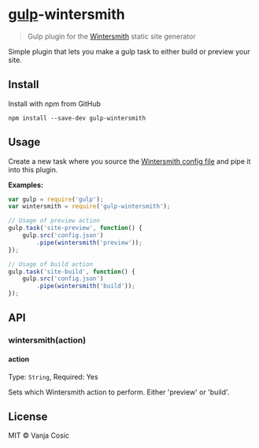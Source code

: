 # [gulp](https://github.com/wearefractal/gulp)-wintersmith

> Gulp plugin for the [Wintersmith](https://github.com/jnordberg/wintersmith) static site generator

Simple plugin that lets you make a gulp task to either build or preview your site.

## Install

Install with npm from GitHub

```
npm install --save-dev gulp-wintersmith
```

## Usage

Create a new task where you source the [Wintersmith config file](https://github.com/jnordberg/wintersmith#configuration) and pipe it into this plugin.

**Examples:**

```js
var gulp = require('gulp');
var wintersmith = require('gulp-wintersmith');

// Usage of preview action
gulp.task('site-preview', function() {
    gulp.src('config.json')
        .pipe(wintersmith('preview'));
});

// Usage of build action
gulp.task('site-build', function() {
    gulp.src('config.json')
        .pipe(wintersmith('build'));
});

```

## API

### wintersmith(action)

#### action
Type: `String`, Required: Yes

Sets which Wintersmith action to perform. Either 'preview' or 'build'.


## License
MIT © Vanja Cosic